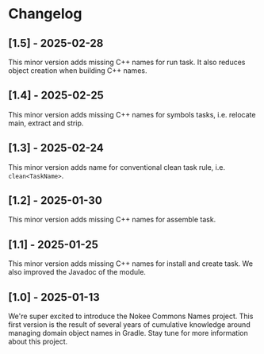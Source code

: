 # Changelog

## [1.5] - 2025-02-28

This minor version adds missing C++ names for run task.
It also reduces object creation when building C++ names.

## [1.4] - 2025-02-25

This minor version adds missing C++ names for symbols tasks, i.e. relocate main, extract and strip.

## [1.3] - 2025-02-24

This minor version adds name for conventional clean task rule, i.e. `clean<TaskName>`.

## [1.2] - 2025-01-30

This minor version adds missing C++ names for assemble task.

## [1.1] - 2025-01-25

This minor version adds missing C++ names for install and create task.
We also improved the Javadoc of the module.

## [1.0] - 2025-01-13

We're super excited to introduce the Nokee Commons Names project.
This first version is the result of several years of cumulative knowledge around managing domain object names in Gradle.
Stay tune for more information about this project.
